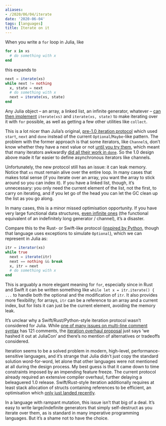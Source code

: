 ```yaml
---
aliases:
- /2020/06/04/iterate
date: '2020-06-04'
tags: [languages]
title: Iterate on it
---
```


When you write a `for` loop in Julia, like

```julia
for x in xs
  # do something with x
end
```

this expands to

```julia
next = iterate(xs)
while next != nothing
  x, state = next
  # do something with x
  next = iterate(xs, state)
end
```

Any Julia object – an array, a linked list, an infinite generator, whatever – [can then implement](https://docs.julialang.org/en/v1.4/manual/interfaces/) `iterate(xs)` and `iterate(xs, state)` to make iterating over it with `for` possible, as well as getting a few other utilities like `collect`.

This is a lot nicer than Julia’s original, [pre-1.0 iteration protocol](https://docs.julialang.org/en/v0.6/manual/interfaces/) which used `start`, `next` and `done` instead of the current `Optional`/`Maybe`-like pattern. The problem with the former approach is that some iterators, like `Channel`s, don’t know whether they have a next value or not [until you try them](https://github.com/JuliaLang/julia/issues/8149), which meant that many iterators awkwardly [did all their work in `done`](https://github.com/JuliaLang/julia/issues/6125). So the 1.0 design above made it far easier to define asynchronous iterators like channels.

Unfortunately, the new protocol still has an issue: it can leak memory. Notice that `xs` must remain alive over the entire loop. In many cases that makes total sense (if you iterate over an array, you want the array to stick around so you can index it). If you have a linked list, though, it’s unnecessary: you only need the current element of the list, not the first, to carry on iterating, and if you let go of the head you can let the GC clean up the list as you go along.

In many cases, this is a minor missed optimisation opportunity. If you have very large functional data structures, [even infinite ones](https://github.com/MikeInnes/Lazy.jl) (the functional equivalent of an indefinitely long generator / channel), it’s a disaster.

Compare this to the Rust- or Swift-like protocol ([inspired by Python](https://github.com/rust-lang/rust/pull/5810), though that language uses exceptions to simulate `Optional`), which we can represent in Julia as:

```julia
itr = iterator(xs)
while true
  next = iterate(itr)
  next == nothing && break
  x, itr = next
  # do something with x
end
```

This is arguably a more elegant meaning for `for`, especially since in Rust and Swift it can be written something like `while let x = itr.iterate() { ...` to handle both the optional and the modification of `itr`. It also provides more flexibility; for arrays, `itr` can be a reference to an array and a current index, but for lists it can just be the current element, avoiding the memory leak.

It’s unclear why a Swift/Rust/Python-style iteration protocol wasn’t considered for Julia. While [one of many issues on multi-line comment syntax](https://github.com/JuliaLang/julia/issues/69) has 121 comments, the [iteration overhaul proposal](https://github.com/JuliaLang/julia/issues/18823) just says ‘we hashed it out at JuliaCon’ and there’s no mention of alternatives or tradeoffs considered.

Iteration seems to be a solved problem in modern, high-level, performance-sensitive languages, and it’s strange that Julia didn’t just copy the standard solution word-for-word, let alone that other languages were not mentioned at all during the design process. My best guess is that it came down to time constraints imposed by an impending feature freeze. The current protocol already required an extensive compiler overhaul, further delaying a beleaguered 1.0 release. Swift/Rust-style iteration additionally requires at least stack allocation of structs containing references to be efficient, an optimisation which [only just landed recently](https://github.com/JuliaLang/julia/pull/33886).

In a language with rampant mutation, this issue isn’t that big of a deal. It’s easy to write large/indefinite generators that simply self-destruct as you iterate over them, as is standard in many imperative programming languages. But it’s a shame not to have the choice.
